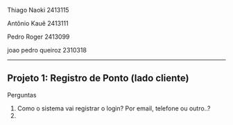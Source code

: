 Thiago Naoki 2413115

Antônio Kauê 2413111

Pedro Roger 2413099

joao pedro queiroz 2310318


-----------------------------------------------

Projeto 1: Registro de Ponto (lado cliente)
-----------------------------------------------
Perguntas

1. Como o sistema vai registrar o login? Por email, telefone ou outro..?
2. 

